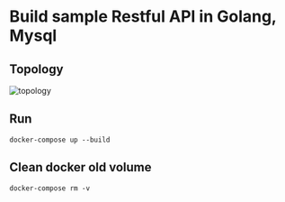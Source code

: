 # Build sample Restful API in Golang, Mysql
## Topology
![topology](https://miro.medium.com/max/1008/1*9Bu0oO9AXM8GPfud_VSVlQ.png)
## Run
`docker-compose up --build`
## Clean docker old volume
`docker-compose rm -v`